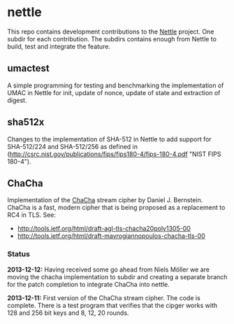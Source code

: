 # nettle #
This repo contains development contributions to the
[Nettle](http://git.lysator.liu.se/nettle/nettle) project. One subdir
for each contribution. The subdirs contains enough from Nettle to build,
test and integrate the feature.


## umactest ##
A simple programming for testing and benchmarking the implementation of
UMAC in Nettle for init, update of nonce, update of state and extraction
of digest.


## sha512x ##
Changes to the implementation of SHA-512 in Nettle to add support for
SHA-512/224 and SHA-512/256 as defined in
(http://csrc.nist.gov/publications/fips/fips180-4/fips-180-4.pdf "NIST FIPS 180-4").


## ChaCha ##
Implementation of the [ChaCha](http://cr.yp.to/chacha.html) stream
cipher by Daniel J. Bernstein. ChaCha is a fast, modern cipher that is
being proposed as a replacement to RC4 in TLS. See: 

 * http://tools.ietf.org/html/draft-agl-tls-chacha20poly1305-00
 * http://tools.ietf.org/html/draft-mavrogiannopoulos-chacha-tls-00


### Status ###
**2013-12-12:** Having received some go ahead from Niels Möller we are
moving the chacha implementation to subdir and creating a separate
branch for the patch completion to integrate ChaCha into nettle.


**2013-12-11:** First version of the ChaCha stream cipher. The code is
complete. There is a test program that verifies that the cipger works
with 128 and 256 bit keys and 8, 12, 20 rounds.


